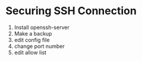 # Securing SSH Connection

1) Install openssh-server
2) Make a backup
3) edit config file
4) change port number
5) edit allow list 
